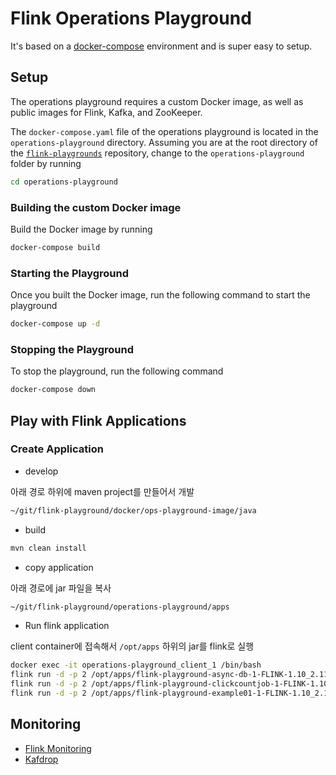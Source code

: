 # Flink Operations Playground

It's based on a [docker-compose](https://docs.docker.com/compose/) environment and is super easy to setup.

## Setup

The operations playground requires a custom Docker image, as well as public images for Flink, Kafka, and ZooKeeper.

The `docker-compose.yaml` file of the operations playground is located in the `operations-playground` directory. Assuming you are at the root directory of the [`flink-playgrounds`](https://github.com/apache/flink-playgrounds) repository, change to the `operations-playground` folder by running

```bash
cd operations-playground
```

### Building the custom Docker image

Build the Docker image by running

```bash
docker-compose build
```

### Starting the Playground

Once you built the Docker image, run the following command to start the playground

```bash
docker-compose up -d
```

### Stopping the Playground

To stop the playground, run the following command

```bash
docker-compose down
```

## Play with Flink Applications

### Create Application

* develop

아래 경로 하위에 maven project를 만들어서 개발

```bash
~/git/flink-playground/docker/ops-playground-image/java
```

* build

```bash
mvn clean install
```

* copy application

아래 경로에 jar 파일을 복사

```bash
~/git/flink-playground/operations-playground/apps
```

* Run flink application

client container에 접속해서 `/opt/apps` 하위의 jar를 flink로 실행

```bash
docker exec -it operations-playground_client_1 /bin/bash
flink run -d -p 2 /opt/apps/flink-playground-async-db-1-FLINK-1.10_2.11.jar --bootstrap.servers kafka:9092 --checkpointing --event-time
flink run -d -p 2 /opt/apps/flink-playground-clickcountjob-1-FLINK-1.10_2.11.jar --bootstrap.servers kafka:9092 --checkpointing --event-time
flink run -d -p 2 /opt/apps/flink-playground-example01-1-FLINK-1.10_2.11.jar
```

## Monitoring

* [Flink Monitoring](http://localhost:8081)
* [Kafdrop](http://localhost:9000)
